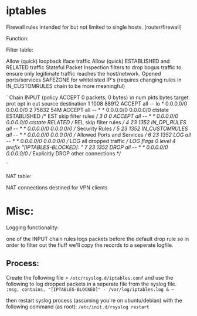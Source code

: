 # iptables
Firewall rules intended for but not limited to single hosts. (router/firewall)

Function:

Filter table:

Allow (quick) loopback iface traffic
Allow (quick) ESTABLISHED and RELATED traffic
Stateful Packet Inspection filters to drop bogus traffic to ensure only legitimate traffic reaches the host/network.
Opened ports/services
SAFEZONE for whitelisted IP's (requires changing rules in  IN_CUSTOMRULES chain to be more meaningful)

`
Chain INPUT (policy ACCEPT 0 packets, 0 bytes) \n
num   pkts bytes target     prot opt in     out     source               destination
1     1008 88912 ACCEPT     all  --  lo     *       0.0.0.0/0            0.0.0.0/0
2    75832   54M ACCEPT     all  --  *      *       0.0.0.0/0            0.0.0.0/0            ctstate ESTABLISHED /* EST skip filter rules */
3        0     0 ACCEPT     all  --  *      *       0.0.0.0/0            0.0.0.0/0            ctstate RELATED /* REL skip filter rules */
4       23  1352 IN_DPI_RULES  all  --  *      *       0.0.0.0/0            0.0.0.0/0            /* Security Rules */
5       23  1352 IN_CUSTOMRULES  all  --  *      *       0.0.0.0/0            0.0.0.0/0            /* Allowed Ports and Services */
6       23  1352 LOG        all  --  *      *       0.0.0.0/0            0.0.0.0/0            /* LOG all dropped traffic */ LOG flags 0 level 4 prefix "[IPTABLES-BLOCKED]: "
7       23  1352 DROP       all  --  *      *       0.0.0.0/0            0.0.0.0/0            /* Explicitly DROP other connections */

`

NAT table:

 NAT connections destined for VPN clients


# Misc:

Logging functionality:

one of the INPUT chain rules logs packets before the default drop rule so in order to filter out the fluff we'll copy the records to a seperate logfile.

## Process:

Create the following file > `/etc/rsyslog.d/iptables.conf`
and use the following to log dropped packets in a seperate file from the syslog file.
`
  :msg, contains, "[IPTABLES-BLOCKED]" - /var/log/iptables.log
    & ~
 `
 
then restart syslog process (assuming you're on ubuntu/debian) with the following command (as root):
` /etc/init.d/rsyslog restart
`
